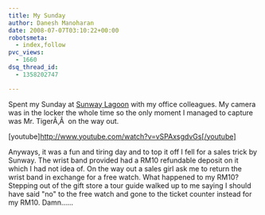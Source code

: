 ```yaml
---
title: My Sunday
author: Danesh Manoharan
date: 2008-07-07T03:10:22+00:00
robotsmeta:
  - index,follow
pvc_views:
  - 1660
dsq_thread_id:
  - 1358202747

---
```

Spent my Sunday at [Sunway Lagoon][1] with my office colleagues. My camera was in the locker the whole time so the only moment I managed to capture was Mr. TigerÃ‚Â  on the way out.

[youtube]http://www.youtube.com/watch?v=vSPAxsgdvGs[/youtube]

Anyways, it was a fun and tiring day and to top it off I fell for a sales trick by Sunway. The wrist band provided had a RM10 refundable deposit on it which I had not idea of. On the way out a sales girl ask me to return the wrist band in exchange for a free watch. What happened to my RM10? Stepping out of the gift store a tour guide walked up to me saying I should have said "no" to the free watch and gone to the ticket counter instead for my RM10. Damn......

 [1]: http://www.sunwaylagoon.com/
